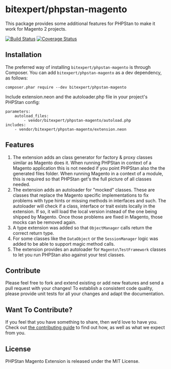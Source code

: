 # bitexpert/phpstan-magento

This package provides some additional features for PHPStan to make it
work for Magento 2 projects.

[![Build Status](https://travis-ci.org/bitExpert/phpstan-magento.svg?branch=master)](https://travis-ci.org/bitExpert/phpstan-magento)
[![Coverage Status](https://coveralls.io/repos/github/bitExpert/phpstan-magento/badge.svg?branch=master)](https://coveralls.io/github/bitExpert/phpstan-magento?branch=master)

## Installation

The preferred way of installing `bitexpert/phpstan-magento` is through Composer.
You can add `bitexpert/phpstan-magento` as a dev dependency, as follows:

```
composer.phar require --dev bitexpert/phpstan-magento
```

Include extension.neon and the autoloader.php file in your project's PHPStan config:

```neon
parameters:
	autoload_files:
		- vendor/bitexpert/phpstan-magento/autoload.php
includes:
	- vendor/bitexpert/phpstan-magento/extension.neon
```

## Features
1. The extension adds an class generator for factory & proxy classes similar as Magento does it. When running PHPStan in context of a Magento application this is not needed if you point PHPStan also the the generated files folder. When running Magento in a context of a module, this is required so that PHPStan get's the full picture of all classes needed.
2. The extension adds an autoloader for "mocked" classes. These are classes that replace the Magento specific implementations to fix problems with type hints or missing methods in interfaces and such. The autoloader will check if a class, interface or trait exists locally in the extension. If so, it will load the local version instead of the one being shipped by Magento. Once those problems are fixed in Magento, those mocks can be removed again.
3. A type extension was added so that `ObjectManager` calls return the correct return type.
4. For some classes like the `DataObject` or the `SessionManager` logic was added to be able to support magic method calls.
5. The extension provides an autoloader for `Magento\TestFramework` classes to let you run PHPStan also against your test classes.

## Contribute

Please feel free to fork and extend existing or add new features and send a pull request with your changes! To establish a consistent code quality, please provide unit tests for all your changes and adapt the documentation.

## Want To Contribute?

If you feel that you have something to share, then we’d love to have you.
Check out [the contributing guide](CONTRIBUTING.md) to find out how, as well as what we expect from you.

## License

PHPStan Magento Extension is released under the MIT License.

